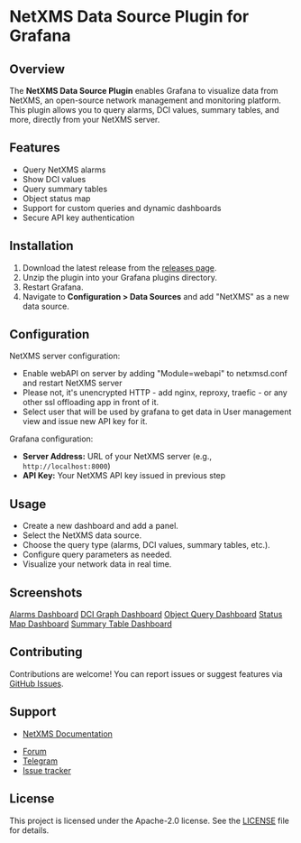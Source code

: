 # NetXMS Data Source Plugin for Grafana

## Overview

The **NetXMS Data Source Plugin** enables Grafana to visualize data from NetXMS, an open-source network management and monitoring platform. This plugin allows you to query alarms, DCI values, summary tables, and more, directly from your NetXMS server.

## Features

- Query NetXMS alarms
- Show DCI values
- Query summary tables 
- Object status map 
- Support for custom queries and dynamic dashboards
- Secure API key authentication

## Installation

1. Download the latest release from the [releases page](https://github.com/grafana-datasource/releases).
2. Unzip the plugin into your Grafana plugins directory.
3. Restart Grafana.
4. Navigate to **Configuration > Data Sources** and add "NetXMS" as a new data source.

## Configuration

NetXMS server configuration:

- Enable webAPI on server by adding "Module=webapi" to netxmsd.conf and restart NetXMS server
- Please not, it's unencrypted HTTP - add nginx, reproxy, traefic - or any other ssl offloading app in front of it.
- Select user that will be used by grafana to get data in User management view and issue new API key for it.

Grafana configuration:

- **Server Address:** URL of your NetXMS server (e.g., `http://localhost:8000`)
- **API Key:** Your NetXMS API key issued in previous step

## Usage

- Create a new dashboard and add a panel.
- Select the NetXMS data source.
- Choose the query type (alarms, DCI values, summary tables, etc.).
- Configure query parameters as needed.
- Visualize your network data in real time.

## Screenshots

[Alarms Dashboard](src/img/dashboard-alarms.png)
[DCI Graph Dashboard](src/img/dashboard-graph.png)
[Object Query Dashboard](src/img/dashboard-object-query.png)
[Status Map Dashboard](src/img/dashboard-statu-map.png)
[Summary Table Dashboard](src/img/dashboard-summary-table.png)

## Contributing

Contributions are welcome! You can report issues or suggest features via [GitHub Issues](https://github.com/netxms/grafana-datasource/issues).

## Support

- [NetXMS Documentation](https://netxms.com/documentation)
* [Forum](https://www.netxms.org/forum)
* [Telegram](https://telegram.me/netxms)
* [Issue tracker](https://dev.raden.solutions/projects/netxms/)

## License

This project is licensed under the Apache-2.0 license. See the [LICENSE](LICENSE) file for details.
